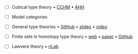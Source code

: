 - [ ] Cubical type theory
      • [CCHM](https://drops.dagstuhl.de/opus/volltexte/2018/8475/)
      • [AHH](https://drops.dagstuhl.de/opus/volltexte/2018/9673/)
- [ ] Model categories
- [ ] General type theories
      • [GitHub](https://github.com/peterlefanulumsdaine/general-type-theories)
      • [slides](https://www.uwo.ca/math/faculty/kapulkin/seminars/hottestfiles/Lumsdaine-2020-06-15-HoTTEST.pdf)
      • [video](https://www.youtube.com/watch?v=kQe0knDuZqg&feature=youtu.be)
- [ ] Finite sets in homotopy type theory
      • [web](https://cs.ru.nl/~nweide/fsets/finitesets.html)
      • [paper](http://cs.ru.nl/~nweide/FiniteSetsInHoTT.pdf)
      • [GitHub](https://github.com/nmvdw/HITs-Examples/tree/master/FiniteSets)
- [ ] Lawvere theory
      • [nLab](https://ncatlab.org/nlab/show/Lawvere+theory)

